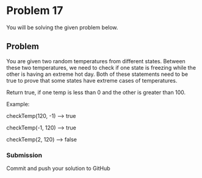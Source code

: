 # Problem 17

You will be solving the given problem below.

## Problem

You are given two random temperatures from different states.
Between these two temperatures, we need to check if one state is freezing while the other is having an extreme hot day.
Both of these statements need to be true to prove that some states have extreme cases of temperatures.

Return true, if one temp is less than 0 and the other is greater than 100.

Example:

checkTemp(120, -1) --> true

checkTemp(-1, 120) --> true

checkTemp(2, 120) --> false

### Submission

Commit and push your solution to GitHub
